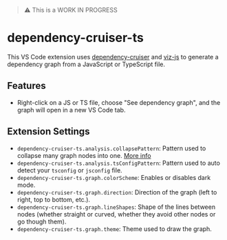 > ⚠️ This is a WORK IN PROGRESS

# dependency-cruiser-ts

This VS Code extension uses [dependency-cruiser](https://github.com/sverweij/dependency-cruiser) and [viz-js](https://github.com/mdaines/viz-js) to generate a dependency graph from a JavaScript or TypeScript file.

## Features

- Right-click on a JS or TS file, choose "See dependency graph", and the graph will open in a new VS Code tab.

## Extension Settings

* `dependency-cruiser-ts.analysis.collapsePattern`: Pattern used to collapse many graph nodes into one. [More info](https://github.com/sverweij/dependency-cruiser/blob/main/doc/options-reference.md#summarising-collapsepattern-dot-and-archi-reporters)
* `dependency-cruiser-ts.analysis.tsConfigPattern`: Pattern used to auto detect your `tsconfig` or `jsconfig` file.
* `dependency-cruiser-ts.graph.colorScheme`: Enables or disables dark mode.
* `dependency-cruiser-ts.graph.direction`: Direction of the graph (left to right, top to bottom, etc.).
* `dependency-cruiser-ts.graph.lineShapes`: Shape of the lines between nodes (whether straight or curved, whether they avoid other nodes or go though them).
* `dependency-cruiser-ts.graph.theme`: Theme used to draw the graph.